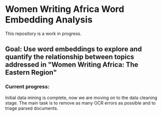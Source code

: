 # Women Writing Africa Word Embedding Analysis

This repository is a work in progress.

## Goal: Use word embeddings to explore and quantify the relationship between topics addressed in "Women Writing Africa: The Eastern Region"

### Current progress:
Initial data mining is complete, now we are moving on to the data cleaning stage. The main task is to remove as many OCR errors as possible and to triage parsed documents.